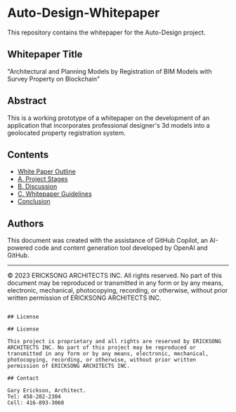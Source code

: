 # Auto-Design-Whitepaper

This repository contains the whitepaper for the Auto-Design project.

## Whitepaper Title

"Architectural and Planning Models by Registration of BIM Models with Survey Property on Blockchain"

## Abstract

This is a working prototype of a whitepaper on the development of an application that incorporates professional designer's 3d models into a geolocated property registration system. 

## Contents

- [White Paper Outline](#white-paper-outline)
- [A. Project Stages](#a-project-stages)
- [B. Discussion](#b-discussion)
- [C. Whitepaper Guidelines](#c-whitepaper-guidelines)
- [Conclusion](#conclusion)

## Authors

This document was created with the assistance of GitHub Copilot, an AI-powered code and content generation tool developed by OpenAI and GitHub.

---

© 2023 ERICKSONG ARCHITECTS INC. All rights reserved. No part of this document may be reproduced or transmitted in any form or by any means, electronic, mechanical, photocopying, recording, or otherwise, without prior written permission of ERICKSONG ARCHITECTS INC.
````

## License

## License

This project is proprietary and all rights are reserved by ERICKSONG ARCHITECTS INC. No part of this project may be reproduced or transmitted in any form or by any means, electronic, mechanical, photocopying, recording, or otherwise, without prior written permission of ERICKSONG ARCHITECTS INC.

## Contact

Gary Erickson, Architect.
Tel: 458-202-2304
Cell: 416-893-3060
